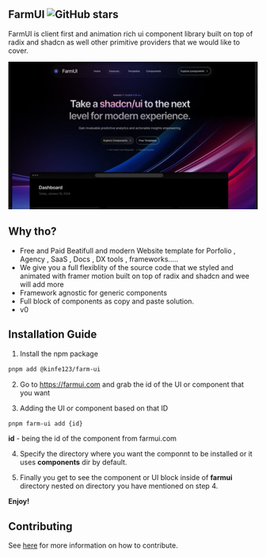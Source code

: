 ## FarmUI  ![GitHub stars](https://img.shields.io/github/stars/Kinfe123/farm-ui)

FarmUI is client first and animation rich ui component library built on top of radix and shadcn as well other primitive providers that we would like to cover.

<p align="center">
  <img src="apps/www/public/opengraph-image.jpg" alt="landing-image" />
</p>


## Why tho?
- Free and Paid Beatifull and modern  Website template for Porfolio , Agency , SaaS , Docs , DX tools , frameworks..... 
- We give you a full flexiblity of the source code that we styled and animated with framer motion built on top of radix and shadcn and
  wee will add more
- Framework agnostic for generic components
- Full block of components as copy and paste solution.
- v0




## Installation Guide

1. Install the npm package
```bash
pnpm add @kinfe123/farm-ui
```
2. Go to https://farmui.com and grab the id of the UI or component that you want 

3. Adding the UI or component based on that ID
```bash
pnpm farm-ui add {id}
```
**id** - being the id of the component from farmui.com

4. Specify the directory where you want the componnt to be installed or it uses **components** dir by default. 

5. Finally you get to see the component or UI block inside of **farmui** directory nested on directory you have mentioned on step 4.


**Enjoy!**






## Contributing

See [here](./.github/CONTRIBUTING.md) for more information on how to contribute.